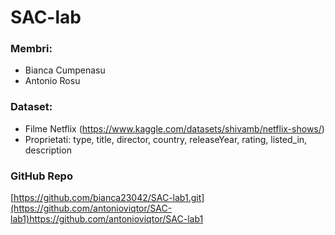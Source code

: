 # SAC-lab

### Membri: 
* Bianca Cumpenasu
* Antonio Rosu

### Dataset:
* Filme Netflix (https://www.kaggle.com/datasets/shivamb/netflix-shows/)
* Proprietati: type, title, director, country, releaseYear, rating, listed_in, description

### GitHub Repo
[https://github.com/bianca23042/SAC-lab1.git](https://github.com/antonioviqtor/SAC-lab1)https://github.com/antonioviqtor/SAC-lab1



